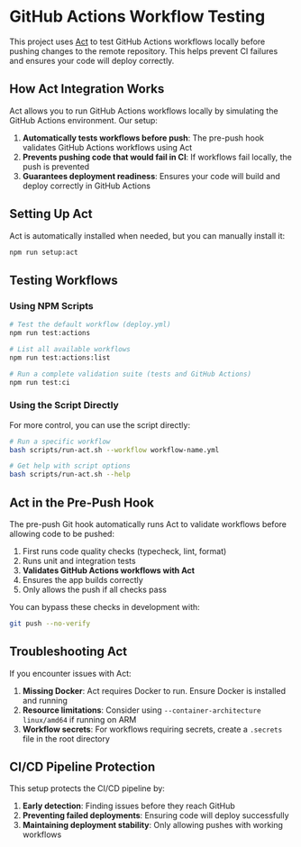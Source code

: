 # GitHub Actions Workflow Testing

This project uses [Act](https://github.com/nektos/act) to test GitHub Actions workflows locally before pushing changes to the remote repository. This helps prevent CI failures and ensures your code will deploy correctly.

## How Act Integration Works

Act allows you to run GitHub Actions workflows locally by simulating the GitHub Actions environment. Our setup:

1. **Automatically tests workflows before push**: The pre-push hook validates GitHub Actions workflows using Act
2. **Prevents pushing code that would fail in CI**: If workflows fail locally, the push is prevented
3. **Guarantees deployment readiness**: Ensures your code will build and deploy correctly in GitHub Actions

## Setting Up Act

Act is automatically installed when needed, but you can manually install it:

```bash
npm run setup:act
```

## Testing Workflows

### Using NPM Scripts

```bash
# Test the default workflow (deploy.yml)
npm run test:actions

# List all available workflows
npm run test:actions:list

# Run a complete validation suite (tests and GitHub Actions)
npm run test:ci
```

### Using the Script Directly

For more control, you can use the script directly:

```bash
# Run a specific workflow
bash scripts/run-act.sh --workflow workflow-name.yml

# Get help with script options
bash scripts/run-act.sh --help
```

## Act in the Pre-Push Hook

The pre-push Git hook automatically runs Act to validate workflows before allowing code to be pushed:

1. First runs code quality checks (typecheck, lint, format)
2. Runs unit and integration tests
3. **Validates GitHub Actions workflows with Act**
4. Ensures the app builds correctly
5. Only allows the push if all checks pass

You can bypass these checks in development with:

```bash
git push --no-verify
```

## Troubleshooting Act

If you encounter issues with Act:

1. **Missing Docker**: Act requires Docker to run. Ensure Docker is installed and running
2. **Resource limitations**: Consider using `--container-architecture linux/amd64` if running on ARM
3. **Workflow secrets**: For workflows requiring secrets, create a `.secrets` file in the root directory

## CI/CD Pipeline Protection

This setup protects the CI/CD pipeline by:

1. **Early detection**: Finding issues before they reach GitHub
2. **Preventing failed deployments**: Ensuring code will deploy successfully
3. **Maintaining deployment stability**: Only allowing pushes with working workflows